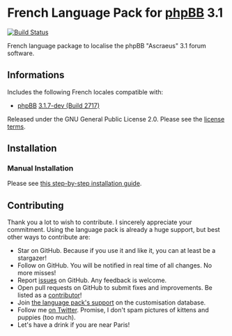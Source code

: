 # French Language Pack for [phpBB](https://www.phpbb.com/) 3.1

[![Build Status](https://travis-ci.org/maelsoucaze/phpbb.svg?branch=ascraeus)](https://travis-ci.org/maelsoucaze/phpbb)

French language package to localise the phpBB "Ascraeus" 3.1 forum software.

## Informations

Includes the following French locales compatible with:

- [phpBB](https://github.com/phpbb/phpbb) [3.1.7-dev (Build 2717)](https://bamboo.phpbb.com/browse/PHPBB3-DEVELOP-2717)

Released under the GNU General Public License 2.0. Please see the [license terms](https://github.com/maelsoucaze/phpbb/blob/master/license.txt).

## Installation

### Manual Installation

Please see [this step-by-step installation guide](https://www.phpbb.com/customise/db/translation/french/faq/1711).

## Contributing

Thank you a lot to wish to contribute. I sincerely appreciate your commitment. Using the language pack is already a huge support, but best other ways to contribute are:

- Star on GitHub. Because if you use it and like it, you can at least be a stargazer!
- Follow on GitHub. You will be notified in real time of all changes. No more misses!
- Report [issues](https://github.com/maelsoucaze/phpbb/issues) on GitHub. Any feedback is welcome.
- Open pull requests on GitHub to submit fixes and improvements. Be listed as a [contributor](https://github.com/maelsoucaze/phpbb/graphs/contributors)!
- Join [the language pack's support](https://www.phpbb.com/customise/db/translation/french/support) on the customisation database.
- Follow me [on Twitter](https://twitter.com/maelsoucaze). Promise, I don't spam pictures of kittens and puppies (too much).
- Let's have a drink if you are near Paris!
